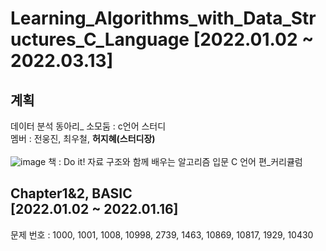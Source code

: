 # Learning_Algorithms_with_Data_Structures_C_Language [2022.01.02 ~ 2022.03.13]

## 계획
데이터 분석 동아리_ 소모둠 : c언어 스터디<br>
멤버 : 전웅진, 최우철, **허지혜(스터디장)**<br>
<br>
![image](![image](https://user-images.githubusercontent.com/64202709/148686237-305254c9-dcc1-4afe-9951-4c1937fa2e3f.png)
)
책 : Do it! 자료 구조와 함께 배우는 알고리즘 입문 C 언어 편_커리큘럼<br>

## Chapter1&2, BASIC <br> [2022.01.02 ~ 2022.01.16]
문제 번호 : 1000, 1001, 1008, 10998, 2739, 1463, 10869, 10817, 1929, 10430
